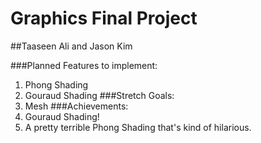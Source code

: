 # Graphics Final Project
##Taaseen Ali and Jason Kim

###Planned Features to implement:
1) Phong Shading
2) Gouraud Shading
###Stretch Goals:
3) Mesh
###Achievements:
1) Gouraud Shading!
2) A pretty terrible Phong Shading that's kind of hilarious.
